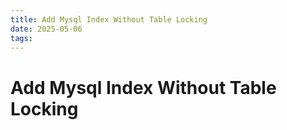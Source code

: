 ```yaml
---
title: Add Mysql Index Without Table Locking 
date: 2025-05-06
tags: 
---
```


# Add Mysql Index Without Table Locking 
